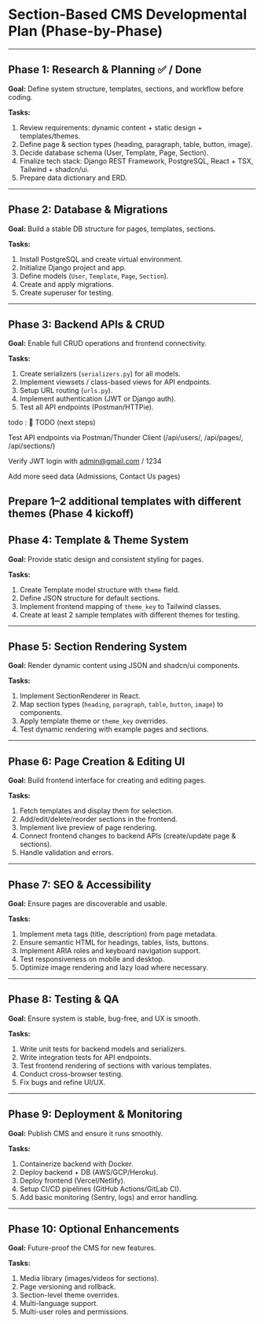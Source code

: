 # **Section-Based CMS Developmental Plan (Phase-by-Phase)**

---

## **Phase 1: Research & Planning** ✅ / Done

**Goal:** Define system structure, templates, sections, and workflow before coding.

**Tasks:**

1. Review requirements: dynamic content + static design + templates/themes.
2. Define page & section types (heading, paragraph, table, button, image).
3. Decide database schema (User, Template, Page, Section).
4. Finalize tech stack: Django REST Framework, PostgreSQL, React + TSX, Tailwind + shadcn/ui.
5. Prepare data dictionary and ERD.

---

## **Phase 2: Database & Migrations** 

**Goal:** Build a stable DB structure for pages, templates, sections.

**Tasks:**

1. Install PostgreSQL and create virtual environment.
2. Initialize Django project and app.
3. Define models (`User`, `Template`, `Page`, `Section`).
4. Create and apply migrations.
5. Create superuser for testing.

---

## **Phase 3: Backend APIs & CRUD**

**Goal:** Enable full CRUD operations and frontend connectivity.

**Tasks:**

1. Create serializers (`serializers.py`) for all models.
2. Implement viewsets / class-based views for API endpoints.
3. Setup URL routing (`urls.py`).
4. Implement authentication (JWT or Django auth).
5. Test all API endpoints (Postman/HTTPie).


todo : 📝 TODO (next steps)

 Test API endpoints via Postman/Thunder Client (/api/users/, /api/pages/, /api/sections/)

 Verify JWT login with admin@gmail.com / 1234

 Add more seed data (Admissions, Contact Us pages)

 Prepare 1–2 additional templates with different themes (Phase 4 kickoff)
---

## **Phase 4: Template & Theme System**

**Goal:** Provide static design and consistent styling for pages.

**Tasks:**

1. Create Template model structure with `theme` field.
2. Define JSON structure for default sections.
3. Implement frontend mapping of `theme_key` to Tailwind classes.
4. Create at least 2 sample templates with different themes for testing.

---

## **Phase 5: Section Rendering System**

**Goal:** Render dynamic content using JSON and shadcn/ui components.

**Tasks:**

1. Implement SectionRenderer in React.
2. Map section types (`heading`, `paragraph`, `table`, `button`, `image`) to components.
3. Apply template theme or `theme_key` overrides.
4. Test dynamic rendering with example pages and sections.

---

## **Phase 6: Page Creation & Editing UI**

**Goal:** Build frontend interface for creating and editing pages.

**Tasks:**

1. Fetch templates and display them for selection.
2. Add/edit/delete/reorder sections in the frontend.
3. Implement live preview of page rendering.
4. Connect frontend changes to backend APIs (create/update page & sections).
5. Handle validation and errors.

---

## **Phase 7: SEO & Accessibility**

**Goal:** Ensure pages are discoverable and usable.

**Tasks:**

1. Implement meta tags (title, description) from page metadata.
2. Ensure semantic HTML for headings, tables, lists, buttons.
3. Implement ARIA roles and keyboard navigation support.
4. Test responsiveness on mobile and desktop.
5. Optimize image rendering and lazy load where necessary.

---

## **Phase 8: Testing & QA**

**Goal:** Ensure system is stable, bug-free, and UX is smooth.

**Tasks:**

1. Write unit tests for backend models and serializers.
2. Write integration tests for API endpoints.
3. Test frontend rendering of sections with various templates.
4. Conduct cross-browser testing.
5. Fix bugs and refine UI/UX.

---

## **Phase 9: Deployment & Monitoring**

**Goal:** Publish CMS and ensure it runs smoothly.

**Tasks:**

1. Containerize backend with Docker.
2. Deploy backend + DB (AWS/GCP/Heroku).
3. Deploy frontend (Vercel/Netlify).
4. Setup CI/CD pipelines (GitHub Actions/GitLab CI).
5. Add basic monitoring (Sentry, logs) and error handling.

---

## **Phase 10: Optional Enhancements**

**Goal:** Future-proof the CMS for new features.

**Tasks:**

1. Media library (images/videos for sections).
2. Page versioning and rollback.
3. Section-level theme overrides.
4. Multi-language support.
5. Multi-user roles and permissions.
